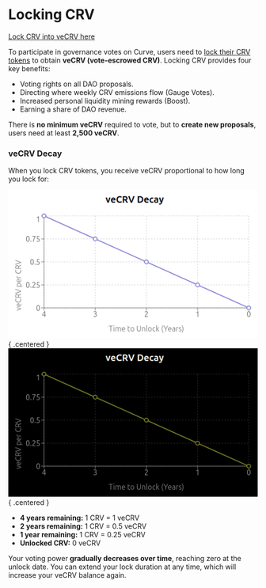 <h1>Locking CRV</h1>

[Lock CRV into veCRV here](https://curve.fi/dao/ethereum/vecrv/create/)

To participate in governance votes on Curve, users need to [lock their CRV tokens](../vecrv/locking-your-crv.md) to obtain **veCRV (vote-escrowed CRV)**. Locking CRV provides four key benefits:

* Voting rights on all DAO proposals.
* Directing where weekly CRV emissions flow (Gauge Votes).
* Increased personal liquidity mining rewards (Boost).
* Earning a share of DAO revenue.

There is **no minimum veCRV** required to vote, but to **create new proposals**, users need at least **2,500 veCRV**.

### **veCRV Decay**

When you lock CRV tokens, you receive veCRV proportional to how long you lock for:

![veCRV Decay](../images/gov/vecrv-decay-light.png#only-light){ .centered }
![veCRV Decay](../images/gov/vecrv-decay-dark.png#only-dark){ .centered }

* **4 years remaining:** 1 CRV = 1 veCRV
* **2 years remaining:** 1 CRV = 0.5 veCRV
* **1 year remaining:** 1 CRV = 0.25 veCRV
* **Unlocked CRV:** 0 veCRV

Your voting power **gradually decreases over time**, reaching zero at the unlock date. You can extend your lock duration at any time, which will increase your veCRV balance again.